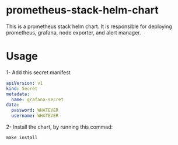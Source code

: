 # prometheus-stack-helm-chart
This is a prometheus stack helm chart. It is responsible for deploying prometheus, grafana, node exporter, and alert manager.

# Usage
1- Add this secret manifest
```yaml
apiVersion: v1
kind: Secret
metadata:
  name: grafana-secret
data:
  password: WHATEVER
  username: WHATEVER
```

2- Install the chart, by running this commad:
```shell
make install
```